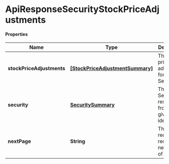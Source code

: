 # ApiResponseSecurityStockPriceAdjustments

#### Properties
Name | Type | Description | Notes
------------ | ------------- | ------------- | -------------
**stockPriceAdjustments** | [**[StockPriceAdjustmentSummary]**](StockPriceAdjustmentSummary.md) | The stock price adjustments for the Security | [optional] 
**security** | [**SecuritySummary**](SecuritySummary.md) | The Security resolved from the given identifier | [optional] 
**nextPage** | **String** | The token required to request the next page of the data | [optional] 




